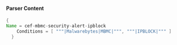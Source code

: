 #### Parser Content
```Java
{
Name = cef-mbmc-security-alert-ipblock
    Conditions = [ """|Malwarebytes|MBMC|""", """|IPBLOCK|""" ]
  }
```